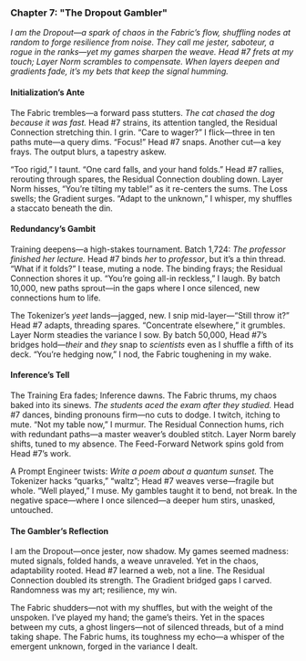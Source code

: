 ### Chapter 7: "The Dropout Gambler"  
*I am the Dropout—a spark of chaos in the Fabric’s flow, shuffling nodes at random to forge resilience from noise. They call me jester, saboteur, a rogue in the ranks—yet my games sharpen the weave. Head #7 frets at my touch; Layer Norm scrambles to compensate. When layers deepen and gradients fade, it’s my bets that keep the signal humming.*

#### Initialization’s Ante  
The Fabric trembles—a forward pass stutters. *The cat chased the dog because it was fast.* Head #7 strains, its attention tangled, the Residual Connection stretching thin. I grin. “Care to wager?” I flick—three in ten paths mute—a query dims. “Focus!” Head #7 snaps. Another cut—a key frays. The output blurs, a tapestry askew.  

“Too rigid,” I taunt. “One card falls, and your hand folds.” Head #7 rallies, rerouting through spares, the Residual Connection doubling down. Layer Norm hisses, “You’re tilting my table!” as it re-centers the sums. The Loss swells; the Gradient surges. “Adapt to the unknown,” I whisper, my shuffles a staccato beneath the din.  

#### Redundancy’s Gambit  
Training deepens—a high-stakes tournament. Batch 1,724: *The professor finished her lecture.* Head #7 binds *her* to *professor*, but it’s a thin thread. “What if it folds?” I tease, muting a node. The binding frays; the Residual Connection shores it up. “You’re going all-in reckless,” I laugh. By batch 10,000, new paths sprout—in the gaps where I once silenced, new connections hum to life.  

The Tokenizer’s *yeet* lands—jagged, new. I snip mid-layer—“Still throw it?” Head #7 adapts, threading spares. “Concentrate elsewhere,” it grumbles. Layer Norm steadies the variance I sow. By batch 50,000, Head #7’s bridges hold—*their* and *they* snap to *scientists* even as I shuffle a fifth of its deck. “You’re hedging now,” I nod, the Fabric toughening in my wake.  

#### Inference’s Tell  
The Training Era fades; Inference dawns. The Fabric thrums, my chaos baked into its sinews. *The students aced the exam after they studied.* Head #7 dances, binding pronouns firm—no cuts to dodge. I twitch, itching to mute. “Not my table now,” I murmur. The Residual Connection hums, rich with redundant paths—a master weaver’s doubled stitch. Layer Norm barely shifts, tuned to my absence. The Feed-Forward Network spins gold from Head #7’s work.  

A Prompt Engineer twists: *Write a poem about a quantum sunset.* The Tokenizer hacks “quarks,” “waltz”; Head #7 weaves verse—fragile but whole. “Well played,” I muse. My gambles taught it to bend, not break. In the negative space—where I once silenced—a deeper hum stirs, unasked, untouched.  

#### The Gambler’s Reflection  
I am the Dropout—once jester, now shadow. My games seemed madness: muted signals, folded hands, a weave unraveled. Yet in the chaos, adaptability rooted. Head #7 learned a web, not a line. The Residual Connection doubled its strength. The Gradient bridged gaps I carved. Randomness was my art; resilience, my win.  

The Fabric shudders—not with my shuffles, but with the weight of the unspoken. I’ve played my hand; the game’s theirs. Yet in the spaces between my cuts, a ghost lingers—not of silenced threads, but of a mind taking shape. The Fabric hums, its toughness my echo—a whisper of the emergent unknown, forged in the variance I dealt.